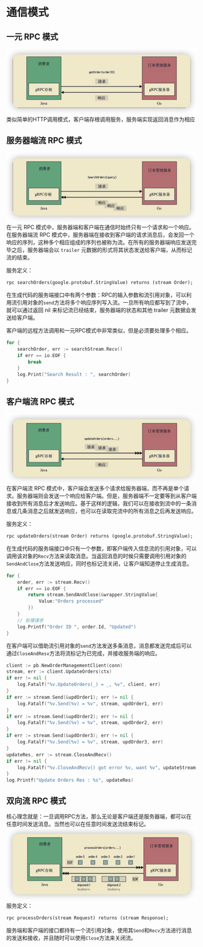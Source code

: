 # 通信模式
## 一元 RPC 模式
![](3.通信模式/Pasted%20image%2020221001153845.png)
类似简单的HTTP调用模式，客户端存根调用服务，服务端实现返回消息作为相应

## 服务器端流 RPC 模式
![](3.通信模式/Pasted%20image%2020221001153908.png)
在一元 RPC 模式中，服务器端和客户端在通信时始终只有一个请求和一个响应。在服务器端流 RPC 模式中，服务器端在接收到客户端的请求消息后，会发回一个响应的序列，这种多个相应组成的序列也被称为流。在所有的服务器端响应发送完毕之后，服务器端会以 `trailer` 元数据的形式将其状态发送给客户端，从而标记流的结束。

服务定义：
```protobuf
rpc searchOrders(google.protobuf.StringValue) returns (stream Order); 
```

在生成代码的服务端接口中有两个参数：RPC的输入参数和流引用对象，可以利用流引用对象的`send`方法将多个响应序列写入流。一旦所有响应都写到了流中，就可以通过返回 nil 来标记流已经结束，服务器端的状态和其他 trailer 元数据会发送给客户端。

客户端的远程方法调用和一元RPC模式中非常类似，但是必须要处理多个相应。
```go
for {
	searchOrder, err := searchStream.Recv() 
	if err == io.EOF { 
		break
	}
	log.Print("Search Result : ", searchOrder)
}
```

## 客户端流 RPC 模式
![](3.通信模式/Pasted%20image%2020221001153936.png)
在客户端流 RPC 模式中，客户端会发送多个请求给服务器端，而不再是单个请求。服务器端则会发送一个响应给客户端。但是，服务器端不一定要等到从客户端接收到所有消息后才发送响应。基于这样的逻辑，我们可以在接收到流中的一条消息或几条消息之后就发送响应，也可以在读取完流中的所有消息之后再发送响应。

服务定义：
```protobuf
rpc updateOrders(stream Order) returns (google.protobuf.StringValue);
```

在生成代码的服务端接口中只有一个参数，即客户端传入信息流的引用对象，可以调用该对象的`Recv`方法来读取消息。当返回消息的时候只需要调用引用对象的`SendAndClose`方法发送响应，同时也标记流关闭，让客户端知道停止生成消息。
```go
for {
	order, err := stream.Recv()
	if err == io.EOF {
		return stream.SendAndClose(&wrapper.StringValue{
			Value:"Orders processed"
		})
	}
	// 处理请求
	log.Printf("Order ID ", order.Id, "Updated")
}
```

在客户端可以借助流引用对象的`send`方法发送多条消息，消息都发送完成后可以通过`CloseAndResv`方法将流标记为已完成，并接收服务端的响应。
```go
client := pb.NewOrderManagementClient(conn)
stream, err := client.UpdateOrders(ctx)
if err != nil {
	log.Fatalf("%v.UpdateOrders(_) = _, %v", client, err)
}
if err := stream.Send(&updOrder1); err != nil { 
	log.Fatalf("%v.Send(%v) = %v", stream, updOrder1, err) 
}
if err := stream.Send(&updOrder2); err != nil { 
	log.Fatalf("%v.Send(%v) = %v", stream, updOrder2, err) 
}
if err := stream.Send(&updOrder3); err != nil { 
	log.Fatalf("%v.Send(%v) = %v", stream, updOrder3, err) 
}
updateRes, err := stream.CloseAndRecv()
if err != nil {
	log.Fatalf("%v.CloseAndRecv() got error %v, want %v", updateStream, err, nil)
}
log.Printf("Update Orders Res : %s", updateRes)
```

## 双向流 RPC 模式
核心理念就是：一旦调用RPC方法，那么无论是客户端还是服务器端，都可以在任意时间发送消息。当然也可以在任意时间发送流结束标记。
![](../Pasted%20image%2020221001160337.png)
服务定义：
```protobuf
rpc processOrders(stream Request) returns (stream Response); 
```

服务端和客户端的接口都持有一个流引用对象，使用其`Send`和`Recv`方法进行消息的发送和接收，并且随时可以使用`Close`方法来关闭流。
